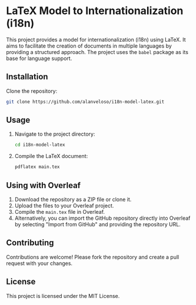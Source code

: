 # LaTeX Model to Internationalization (i18n)

This project provides a model for internationalization (i18n) using LaTeX. It aims to facilitate the creation of documents in multiple languages by providing a structured approach. The project uses the `babel` package as its base for language support.

## Installation
Clone the repository:
```bash
git clone https://github.com/alanveloso/i18n-model-latex.git
```

## Usage
1. Navigate to the project directory:
    ```bash
    cd i18n-model-latex
    ```
2. Compile the LaTeX document:
    ```bash
    pdflatex main.tex
    ```

## Using with Overleaf
1. Download the repository as a ZIP file or clone it.
2. Upload the files to your Overleaf project.
3. Compile the `main.tex` file in Overleaf.
4. Alternatively, you can import the GitHub repository directly into Overleaf by selecting "Import from GitHub" and providing the repository URL.

## Contributing
Contributions are welcome! Please fork the repository and create a pull request with your changes.

## License
This project is licensed under the MIT License.